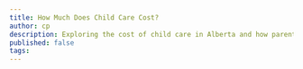 ```yaml
---
title: How Much Does Child Care Cost?
author: cp
description: Exploring the cost of child care in Alberta and how parents can plan for it.
published: false
tags:
---
```

